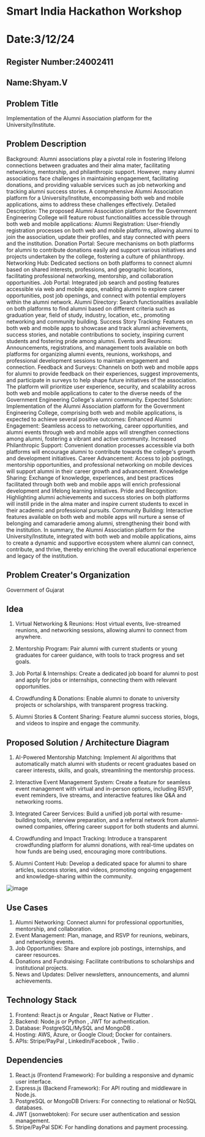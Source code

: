 # Smart India Hackathon Workshop
# Date:3/12/24
## Register Number:24002411
## Name:Shyam.V
## Problem Title
Implementation of the Alumni Association platform for the University/Institute.
## Problem Description
Background: Alumni associations play a pivotal role in fostering lifelong connections between graduates and their alma mater, facilitating networking, mentorship, and philanthropic support. However, many alumni associations face challenges in maintaining engagement, facilitating donations, and providing valuable services such as job networking and tracking alumni success stories. A comprehensive Alumni Association platform for a University/Institute, encompassing both web and mobile applications, aims to address these challenges effectively. Detailed Description: The proposed Alumni Association platform for the Government Engineering College will feature robust functionalities accessible through both web and mobile applications: Alumni Registration: User-friendly registration processes on both web and mobile platforms, allowing alumni to join the association, update their profiles, and stay connected with peers and the institution. Donation Portal: Secure mechanisms on both platforms for alumni to contribute donations easily and support various initiatives and projects undertaken by the college, fostering a culture of philanthropy. Networking Hub: Dedicated sections on both platforms to connect alumni based on shared interests, professions, and geographic locations, facilitating professional networking, mentorship, and collaboration opportunities. Job Portal: Integrated job search and posting features accessible via web and mobile apps, enabling alumni to explore career opportunities, post job openings, and connect with potential employers within the alumni network. Alumni Directory: Search functionalities available on both platforms to find alumni based on different criteria such as graduation year, field of study, industry, location, etc., promoting networking and community building. Success Story Tracking: Features on both web and mobile apps to showcase and track alumni achievements, success stories, and notable contributions to society, inspiring current students and fostering pride among alumni. Events and Reunions: Announcements, registrations, and management tools available on both platforms for organizing alumni events, reunions, workshops, and professional development sessions to maintain engagement and connection. Feedback and Surveys: Channels on both web and mobile apps for alumni to provide feedback on their experiences, suggest improvements, and participate in surveys to help shape future initiatives of the association. The platform will prioritize user experience, security, and scalability across both web and mobile applications to cater to the diverse needs of the Government Engineering College's alumni community. Expected Solution: Implementation of the Alumni Association platform for the Government Engineering College, comprising both web and mobile applications, is expected to achieve several positive outcomes: Enhanced Alumni Engagement: Seamless access to networking, career opportunities, and alumni events through web and mobile apps will strengthen connections among alumni, fostering a vibrant and active community. Increased Philanthropic Support: Convenient donation processes accessible via both platforms will encourage alumni to contribute towards the college's growth and development initiatives. Career Advancement: Access to job postings, mentorship opportunities, and professional networking on mobile devices will support alumni in their career growth and advancement. Knowledge Sharing: Exchange of knowledge, experiences, and best practices facilitated through both web and mobile apps will enrich professional development and lifelong learning initiatives. Pride and Recognition: Highlighting alumni achievements and success stories on both platforms will instill pride in the alma mater and inspire current students to excel in their academic and professional pursuits. Community Building: Interactive features available on both web and mobile apps will nurture a sense of belonging and camaraderie among alumni, strengthening their bond with the institution. In summary, the Alumni Association platform for the University/Institute, integrated with both web and mobile applications, aims to create a dynamic and supportive ecosystem where alumni can connect, contribute, and thrive, thereby enriching the overall educational experience and legacy of the institution.
## Problem Creater's Organization
Government of Gujarat

## Idea

1. Virtual Networking & Reunions: Host virtual events, live-streamed reunions, and networking sessions, allowing alumni to connect from anywhere.

2. Mentorship Program: Pair alumni with current students or young graduates for career guidance, with tools to track progress and set goals.

3. Job Portal & Internships: Create a dedicated job board for alumni to post and apply for jobs or internships, connecting them with relevant opportunities.

4. Crowdfunding & Donations: Enable alumni to donate to university projects or scholarships, with transparent progress tracking.

5. Alumni Stories & Content Sharing: Feature alumni success stories, blogs, and videos to inspire and engage the community.

## Proposed Solution / Architecture Diagram

1. AI-Powered Mentorship Matching: Implement AI algorithms that automatically match alumni with students or recent graduates based on career interests, skills, and goals, streamlining the mentorship process.

2. Interactive Event Management System: Create a feature for seamless event management with virtual and in-person options, including RSVP, event reminders, live streams, and interactive features like Q&A and networking rooms.

3. Integrated Career Services: Build a unified job portal with resume-building tools, interview preparation, and a referral network from alumni-owned companies, offering career support for both students and alumni.

4. Crowdfunding and Impact Tracking: Introduce a transparent crowdfunding platform for alumni donations, with real-time updates on how funds are being used, encouraging more contributions.

5. Alumni Content Hub: Develop a dedicated space for alumni to share articles, success stories, and videos, promoting ongoing engagement and knowledge-sharing within the community.

![image](https://github.com/user-attachments/assets/edd104ba-be8b-408b-b65c-70e77c638f47)


## Use Cases
1. Alumni Networking: Connect alumni for professional opportunities, mentorship, and collaboration.  
2. Event Management: Plan, manage, and RSVP for reunions, webinars, and networking events.  
3. Job Opportunities: Share and explore job postings, internships, and career resources.  
4. Donations and Fundraising: Facilitate contributions to scholarships and institutional projects.  
5. News and Updates: Deliver newsletters, announcements, and alumni achievements.  

## Technology Stack
1. Frontend: React.js or Angular , React Native or Flutter .  
2. Backend: Node.js  or Python , JWT for authentication.  
3. Database: PostgreSQL/MySQL  and MongoDB .  
4. Hosting: AWS, Azure, or Google Cloud; Docker for containers.  
5. APIs: Stripe/PayPal , LinkedIn/Facebook , Twilio . 

## Dependencies
1. React.js (Frontend Framework): For building a responsive and dynamic user interface.  
2. Express.js (Backend Framework): For API routing and middleware in Node.js.  
3. PostgreSQL or MongoDB Drivers: For connecting to relational or NoSQL databases.  
4. JWT (jsonwebtoken): For secure user authentication and session management.  
5. Stripe/PayPal SDK: For handling donations and payment processing. 
